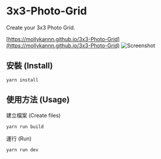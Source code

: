 # 3x3-Photo-Grid

Create your 3x3 Photo Grid.

[https://mollykannn.github.io/3x3-Photo-Grid](https://mollykannn.github.io/3x3-Photo-Grid)
![Screenshot](https://mollykannn.github.io/3x3-Photo-Grid/images/5f6e0661c9dcf129eac64e1a6198ccc1.png)


## 安裝 (Install)

```shell
yarn install
```

## 使用方法 (Usage)

建立檔案 (Create files)
```shell
yarn run build
```

運行 (Run)
```shell
yarn run dev
```
